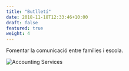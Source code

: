 ```yaml
---
title: "Butlletí"
date: 2018-11-18T12:33:46+10:00
draft: false
featured: true
weight: 4
---
```


Fomentar la comunicació entre famílies i escola.

![Accounting Services](/images/austin-distel-nGc5RT2HmF0-unsplash.jpg)
